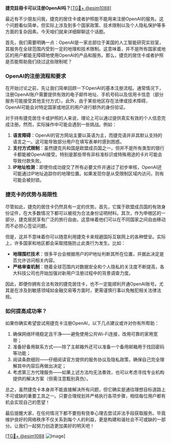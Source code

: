 **捷克註冊卡可以注册OpenAI吗？**[[TG💪+ @esim1088](https://t.me/s/esim1088)]

最近有不少朋友问我，捷克的居住卡或者护照能不能用来注册OpenAI的服务。这个问题看似简单，但实际上涉及到多个国家政策、技术限制以及个人隐私保护等多方面的复杂因素。今天咱们就来详细聊聊这个话题。

首先，我们需要明确一点：OpenAI是一家总部位于美国的人工智能研究实验室，其服务在全球范围内受到一定的地理和技术限制。这意味着，并不是所有国家或地区的用户都能无障碍地使用OpenAI的产品和服务。那么，捷克的居住卡或者护照是否能帮助我们绕过这些限制呢？

### OpenAI的注册流程和要求

在开始讨论之前，先让我们简单回顾一下OpenAI的基本注册流程。通常情况下，注册OpenAI账户需要提供有效的电子邮件地址、手机号码以及信用卡信息（部分服务可能接受其他支付方式）。此外，由于某些地区存在法律或技术障碍，OpenAI可能会对特定国家或地区的用户进行额外的身份验证。

对于持有捷克居住卡或护照的人来说，理论上可以通过提供真实有效的个人信息完成注册。然而，实际操作中可能会遇到一些挑战。例如：

1. **语言障碍**：OpenAI的官方网站主要以英语为主，而捷克语并非其默认支持的语言之一。这可能导致部分用户在填写表单时感到困惑。
2. **支付方式限制**：虽然捷克共和国是欧盟成员国之一，但并不是所有类型的银行卡都能被OpenAI接受。特别是那些带有非标准标识或特殊用途的卡片可能会导致付款失败。
3. **IP地址检测**：即使你成功提交了所有必要文件并通过了初步审核，OpenAI还可能通过IP地址追踪你的地理位置。如果发现你是从受限制区域内访问，则有可能会被封锁。

### 捷克卡的优势与局限性

尽管如此，捷克的居住卡仍然具有一定的优势。首先，它属于欧盟成员国的有效身份证件，在大多数情况下都可以被视为合法身份证明材料。其次，作为申根区的一部分，捷克居民享有广泛的旅行自由，这意味着他们可以在不同国家之间自由移动而不必担心签证问题。

但是，这并不意味着你可以随意利用捷克卡来规避国际互联网上的各种壁垒。实际上，许多国家和地区都会采取措施防止此类行为发生。比如：

- **地理围栏技术**：很多平台会根据用户的IP地址判断其所在位置，并据此决定是否允许访问相关内容。
- **严格审查机制**：随着全球范围内对数据安全和个人隐私的关注度不断提高，各大科技公司也开始加强对新用户注册过程中的背景调查力度。

因此，即便你拥有合法有效的捷克居住卡，也不一定能顺利开通OpenAI账号。尤其是在涉及到敏感领域如金融交易等方面时，更需谨慎行事以免触犯相关法律法规。

### 如何提高成功率？

如果你确实希望尝试用捷克卡注册OpenAI，以下几点建议或许对你有所帮助：

1. 确保网络环境稳定且干净——避免使用公共Wi-Fi连接，改用可靠的家用宽带；
2. 准备好备用联系方式——除了主邮箱外还可以准备一个备用邮箱用于找回密码等功能；
3. 阅读条款细则——仔细阅读官方提供的服务协议及隐私政策，确保自己完全理解其中内容后再做出决定；
4. 考虑第三方代理服务——如果上述方法均无法奏效，也可以考虑寻找专业机构提供的解决方案（但需注意甄别真伪）。

总之，虽然捷克卡本身并不能直接解决所有问题，但它确实是通往理想目标道路上不可或缺的重要工具之一。只要合理规划并严格执行各项步骤，相信每位用户都有机会实现自己的愿望！

最后提醒大家，在任何情况下都不要抱有侥幸心理去尝试非法手段获取服务。毕竟维护良好的网络秩序不仅关系到每个人的利益，更是构建和谐社会不可或缺的一部分。让我们一起努力创造更加美好的明天吧！

[[TG💪+ @esim1088](https://t.me/s/esim1088) ![Image](https://i.postimg.cc/4NQfJmqS/Snipaste-2025-05-13-00-14-12.png)]